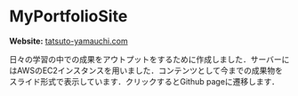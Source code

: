 # MyPortfolioSite
**Website:** [tatsuto-yamauchi.com](https://tatsuto-yamauchi.com)

日々の学習の中での成果をアウトプットをするために作成しました．サーバーにはAWSのEC2インスタンスを用いました．コンテンツとして今までの成果物をスライド形式で表示しています．クリックするとGithub pageに遷移します．
